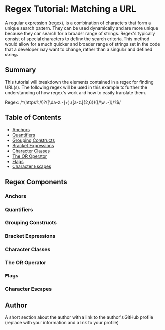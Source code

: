 # Regex Tutorial: Matching a URL

A regular expression (regex), is a combination of characters that form a unique search pattern. They can be used dynamically and are more unique because they can search for a broader range of strings. Regex's typically consist of special characters to define the search criteria. This method would allow for a much quicker and broader range of strings set in the code that a developer may want to change, rather than a singular and defined string.

## Summary

This tutorial will breakdown the elements contained in a regex for finding URL(s).
The following regex will be used in this example to further the understanding of how regex's work and how to easily translate them.

Regex: /^(https?:\/\/)?([\da-z\.-]+)\.([a-z\.]{2,6})([\/\w \.-]*)*\/?$/

## Table of Contents

- [Anchors](#anchors)
- [Quantifiers](#quantifiers)
- [Grouping Constructs](#grouping-constructs)
- [Bracket Expressions](#bracket-expressions)
- [Character Classes](#character-classes)
- [The OR Operator](#the-or-operator)
- [Flags](#flags)
- [Character Escapes](#character-escapes)

## Regex Components

### Anchors

### Quantifiers

### Grouping Constructs

### Bracket Expressions

### Character Classes

### The OR Operator

### Flags

### Character Escapes

## Author

A short section about the author with a link to the author's GitHub profile (replace with your information and a link to your profile)
